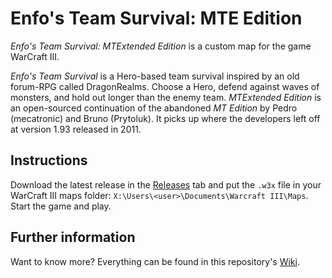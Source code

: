 # Enfo's Team Survival: MTE Edition

_Enfo's Team Survival: MTExtended Edition_ is a custom map for the game WarCraft III. 

_Enfo's Team Survival_ is a Hero-based team survival inspired by an old forum-RPG called DragonRealms. Choose a Hero, defend against waves of monsters, and hold out longer than the enemy team. _MTExtended Edition_ is an open-sourced continuation of the abandoned _MT Edition_ by Pedro (mecatronic) and Bruno (Prytoluk). It picks up where the developers left off at version 1.93 released in 2011.

## Instructions

Download the latest release in the [Releases](https://github.com/SimonMossmyr/Enfo-MTE/releases) tab and put the `.w3x` file in your WarCraft III maps folder: `X:\Users\<user>\Documents\Warcraft III\Maps`. Start the game and play.

## Further information

Want to know more? Everything can be found in this repository's [Wiki](https://github.com/SimonMossmyr/Enfo-MTE/wiki).
